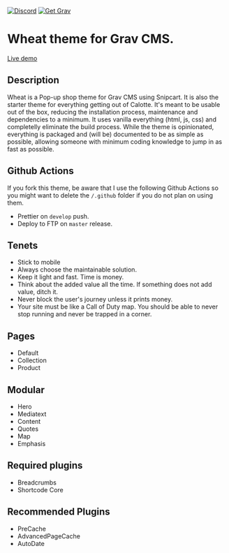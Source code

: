 [![Discord](https://img.shields.io/discord/501836936584101899.svg?logo=discord&colorB=728ADA&label=Discord%20Chat)](https://chat.getgrav.org)
[![Get Grav](https://img.shields.io/badge/get-grav-blueviolet)](https://getgrav.org/downloads)
# Wheat theme for Grav CMS.

[Live demo](https://getwheat.ca/)

## Description
Wheat is a Pop-up shop theme for Grav CMS using Snipcart. It is also the starter theme for everything getting out of Calotte. It's meant to be usable out of the box, reducing the installation process, maintenance and dependencies to a minimum. It uses vanilla everything (html, js, css) and completelly eliminate the build process. While the theme is opinionated, everything is packaged and (will be) documented to be as simple as possible, allowing someone with minimum coding knowledge to jump in as fast as possible.

## Github Actions
If you fork this theme, be aware that I use the following Github Actions so you might want to delete the `/.github` folder if you do not plan on using them.
- Prettier on `develop` push.
- Deploy to FTP on `master` release.

## Tenets
- Stick to mobile
- Always choose the maintainable solution. 
- Keep it light and fast. Time is money.
- Think about the added value all the time. If something does not add value, ditch it.
- Never block the user's journey unless it prints money.
- Your site must be like a Call of Duty map. You should be able to never stop running and never be trapped in a corner.

## Pages
- Default
- Collection
- Product

## Modular
- Hero
- Mediatext
- Content
- Quotes
- Map
- Emphasis

## Required plugins
- Breadcrumbs
- Shortcode Core

## Recommended Plugins
- PreCache
- AdvancedPageCache
- AutoDate
